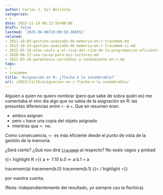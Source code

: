 ```yaml
---
author: Carlos J. Gil Bellosta
categories:
- r
date: 2015-11-10 08:13:55+00:00
draft: false
lastmod: '2025-04-06T19:00:59.266551'
related:
- 2011-10-03-gestion-avanzada-de-memoria-en-r-tracemem.md
- 2011-10-14-gestion-avanzada-de-memoria-en-r-tracemem-ii.md
- 2012-01-16-eles-casts-y-el-rizo-del-rizo-de-la-programacion-eficiente-con-r.md
- 2010-08-17-una-tarea-para-mis-lectores.md
- 2011-03-16-parentesis-corchetes-y-rendimiento-en-r.md
tags:
- r
- tracemem
title: 'Asignación en R: ¿flecha o lo innombrable?'
url: /2015/11/10/asignacion-en-r-flecha-o-lo-innombrable/
---
```


Alguien a quien no quiero nombrar (pero que sabe de sobra quién es) me comentaba el otro día algo que no sabía de la asignación en R: las presuntas diferencias entre `<-` e `=`. Que en resumen eran:

* ambos asignan
* pero `=` hace una copia del objeto asignado
* mientras que `<-` no.

Como consecuencia, `<-` es más eficiente desde el punto de vista de la gestión de la memoria.

¿Será cierto? ¿Qué nos dirá [`tracemem`](https://datanalytics.com/2011/10/03/gestion-avanzada-de-memoria-en-r-tracemem/) al respecto? No seáis vagos y probad

{{< highlight R >}}
a <- 1:10
b.0 <- a
b.1 = a

tracemem(a)
tracemem(b.0)
tracemem(b.1)
{{< / highlight >}}


por vuestra cuenta.

(Nota: independientemente del resultado, yo siempre uso la flechica).